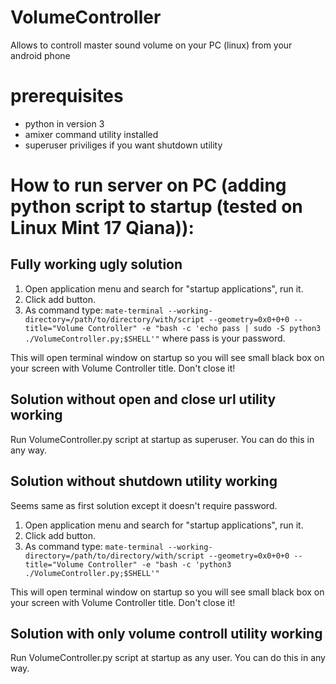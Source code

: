 # VolumeController
Allows to controll master sound volume on your PC (linux) from your android phone

# prerequisites
- python in version 3
- amixer command utility installed
- superuser priviliges if you want shutdown utility

# How to run server on PC (adding python script to startup (tested on Linux Mint 17 Qiana)):

## Fully working ugly solution
1. Open application menu and search for "startup  applications", run it.
2. Click add button.
3. As command type: `mate-terminal --working-directory=/path/to/directory/with/script --geometry=0x0+0+0 --title="Volume Controller" -e "bash -c 'echo pass | sudo -S python3 ./VolumeController.py;$SHELL'"` where pass is your password.

This will open terminal window on startup so you will see small black box on your screen with Volume Controller title. Don't close it!

## Solution without open and close url utility working
Run VolumeController.py script at startup as superuser. You can do this in any way.

## Solution without shutdown utility working
Seems same as first solution except it doesn't require password.

1. Open application menu and search for "startup  applications", run it.
2. Click add button.
3. As command type: `mate-terminal --working-directory=/path/to/directory/with/script --geometry=0x0+0+0 --title="Volume Controller" -e "bash -c 'python3 ./VolumeController.py;$SHELL'"`

This will open terminal window on startup so you will see small black box on your screen with Volume Controller title. Don't close it!

## Solution with only volume controll utility working
Run VolumeController.py script at startup as any user. You can do this in any way.
